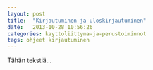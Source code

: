 ```yaml
---
layout: post
title:  "Kirjautuminen ja uloskirjautuminen"
date:   2013-10-28 10:56:26
categories: kayttoliittyma-ja-perustoiminnot
tags: ohjeet kirjautuminen
---
```


Tähän tekstiä...
